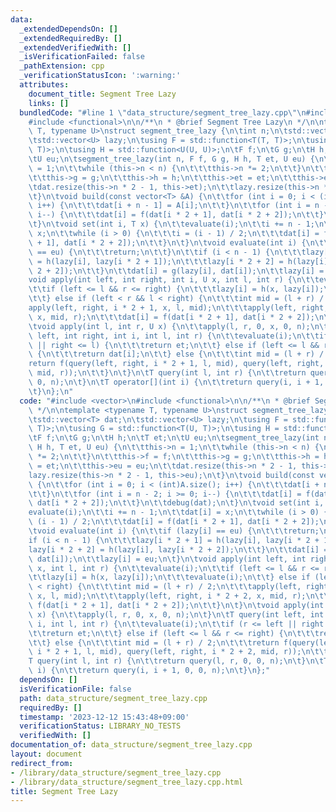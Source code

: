 ```yaml
---
data:
  _extendedDependsOn: []
  _extendedRequiredBy: []
  _extendedVerifiedWith: []
  _isVerificationFailed: false
  _pathExtension: cpp
  _verificationStatusIcon: ':warning:'
  attributes:
    document_title: Segment Tree Lazy
    links: []
  bundledCode: "#line 1 \"data_structure/segment_tree_lazy.cpp\"\n#include <vector>\n\
    #include <functional>\n\n/**\n * @brief Segment Tree Lazy\n */\n\ntemplate <typename\
    \ T, typename U>\nstruct segment_tree_lazy {\n\tint n;\n\tstd::vector<T> dat;\n\
    \tstd::vector<U> lazy;\n\tusing F = std::function<T(T, T)>;\n\tusing G = std::function<T(U,\
    \ T)>;\n\tusing H = std::function<U(U, U)>;\n\tF f;\n\tG g;\n\tH h;\n\tT et;\n\
    \tU eu;\n\tsegment_tree_lazy(int n, F f, G g, H h, T et, U eu) {\n\t\tthis->n\
    \ = 1;\n\t\twhile (this->n < n) {\n\t\t\tthis->n *= 2;\n\t\t}\n\t\tthis->f = f;\n\
    \t\tthis->g = g;\n\t\tthis->h = h;\n\t\tthis->et = et;\n\t\tthis->eu = eu;\n\t\
    \tdat.resize(this->n * 2 - 1, this->et);\n\t\tlazy.resize(this->n * 2 - 1, this->eu);\n\
    \t}\n\tvoid build(const vector<T> &A) {\n\t\tfor (int i = 0; i < (int)A.size();\
    \ i++) {\n\t\t\tdat[i + n - 1] = A[i];\n\t\t}\n\t\tfor (int i = n - 2; i >= 0;\
    \ i--) {\n\t\t\tdat[i] = f(dat[i * 2 + 1], dat[i * 2 + 2]);\n\t\t}\n\t\tdebug(dat);\n\
    \t}\n\tvoid set(int i, T x) {\n\t\tevaluate(i);\n\t\ti += n - 1;\n\t\tdat[i] =\
    \ x;\n\t\twhile (i > 0) {\n\t\t\ti = (i - 1) / 2;\n\t\t\tdat[i] = f(dat[i * 2\
    \ + 1], dat[i * 2 + 2]);\n\t\t}\n\t}\n\tvoid evaluate(int i) {\n\t\tif (lazy[i]\
    \ == eu) {\n\t\t\treturn;\n\t\t}\n\t\tif (i < n - 1) {\n\t\t\tlazy[i * 2 + 1]\
    \ = h(lazy[i], lazy[i * 2 + 1]);\n\t\t\tlazy[i * 2 + 2] = h(lazy[i], lazy[i *\
    \ 2 + 2]);\n\t\t}\n\t\tdat[i] = g(lazy[i], dat[i]);\n\t\tlazy[i] = eu;\n\t}\n\t\
    void apply(int left, int right, int i, U x, int l, int r) {\n\t\tevaluate(i);\n\
    \t\tif (left <= l && r <= right) {\n\t\t\tlazy[i] = h(x, lazy[i]);\n\t\t\tevaluate(i);\n\
    \t\t} else if (left < r && l < right) {\n\t\t\tint mid = (l + r) / 2;\n\t\t\t\
    apply(left, right, i * 2 + 1, x, l, mid);\n\t\t\tapply(left, right, i * 2 + 2,\
    \ x, mid, r);\n\t\t\tdat[i] = f(dat[i * 2 + 1], dat[i * 2 + 2]);\n\t\t}\n\t}\n\
    \tvoid apply(int l, int r, U x) {\n\t\tapply(l, r, 0, x, 0, n);\n\t}\n\tT query(int\
    \ left, int right, int i, int l, int r) {\n\t\tevaluate(i);\n\t\tif (r <= left\
    \ || right <= l) {\n\t\t\treturn et;\n\t\t} else if (left <= l && r <= right)\
    \ {\n\t\t\treturn dat[i];\n\t\t} else {\n\t\t\tint mid = (l + r) / 2;\n\t\t\t\
    return f(query(left, right, i * 2 + 1, l, mid), query(left, right, i * 2 + 2,\
    \ mid, r));\n\t\t}\n\t}\n\tT query(int l, int r) {\n\t\treturn query(l, r, 0,\
    \ 0, n);\n\t}\n\tT operator[](int i) {\n\t\treturn query(i, i + 1, 0, 0, n);\n\
    \t}\n};\n"
  code: "#include <vector>\n#include <functional>\n\n/**\n * @brief Segment Tree Lazy\n\
    \ */\n\ntemplate <typename T, typename U>\nstruct segment_tree_lazy {\n\tint n;\n\
    \tstd::vector<T> dat;\n\tstd::vector<U> lazy;\n\tusing F = std::function<T(T,\
    \ T)>;\n\tusing G = std::function<T(U, T)>;\n\tusing H = std::function<U(U, U)>;\n\
    \tF f;\n\tG g;\n\tH h;\n\tT et;\n\tU eu;\n\tsegment_tree_lazy(int n, F f, G g,\
    \ H h, T et, U eu) {\n\t\tthis->n = 1;\n\t\twhile (this->n < n) {\n\t\t\tthis->n\
    \ *= 2;\n\t\t}\n\t\tthis->f = f;\n\t\tthis->g = g;\n\t\tthis->h = h;\n\t\tthis->et\
    \ = et;\n\t\tthis->eu = eu;\n\t\tdat.resize(this->n * 2 - 1, this->et);\n\t\t\
    lazy.resize(this->n * 2 - 1, this->eu);\n\t}\n\tvoid build(const vector<T> &A)\
    \ {\n\t\tfor (int i = 0; i < (int)A.size(); i++) {\n\t\t\tdat[i + n - 1] = A[i];\n\
    \t\t}\n\t\tfor (int i = n - 2; i >= 0; i--) {\n\t\t\tdat[i] = f(dat[i * 2 + 1],\
    \ dat[i * 2 + 2]);\n\t\t}\n\t\tdebug(dat);\n\t}\n\tvoid set(int i, T x) {\n\t\t\
    evaluate(i);\n\t\ti += n - 1;\n\t\tdat[i] = x;\n\t\twhile (i > 0) {\n\t\t\ti =\
    \ (i - 1) / 2;\n\t\t\tdat[i] = f(dat[i * 2 + 1], dat[i * 2 + 2]);\n\t\t}\n\t}\n\
    \tvoid evaluate(int i) {\n\t\tif (lazy[i] == eu) {\n\t\t\treturn;\n\t\t}\n\t\t\
    if (i < n - 1) {\n\t\t\tlazy[i * 2 + 1] = h(lazy[i], lazy[i * 2 + 1]);\n\t\t\t\
    lazy[i * 2 + 2] = h(lazy[i], lazy[i * 2 + 2]);\n\t\t}\n\t\tdat[i] = g(lazy[i],\
    \ dat[i]);\n\t\tlazy[i] = eu;\n\t}\n\tvoid apply(int left, int right, int i, U\
    \ x, int l, int r) {\n\t\tevaluate(i);\n\t\tif (left <= l && r <= right) {\n\t\
    \t\tlazy[i] = h(x, lazy[i]);\n\t\t\tevaluate(i);\n\t\t} else if (left < r && l\
    \ < right) {\n\t\t\tint mid = (l + r) / 2;\n\t\t\tapply(left, right, i * 2 + 1,\
    \ x, l, mid);\n\t\t\tapply(left, right, i * 2 + 2, x, mid, r);\n\t\t\tdat[i] =\
    \ f(dat[i * 2 + 1], dat[i * 2 + 2]);\n\t\t}\n\t}\n\tvoid apply(int l, int r, U\
    \ x) {\n\t\tapply(l, r, 0, x, 0, n);\n\t}\n\tT query(int left, int right, int\
    \ i, int l, int r) {\n\t\tevaluate(i);\n\t\tif (r <= left || right <= l) {\n\t\
    \t\treturn et;\n\t\t} else if (left <= l && r <= right) {\n\t\t\treturn dat[i];\n\
    \t\t} else {\n\t\t\tint mid = (l + r) / 2;\n\t\t\treturn f(query(left, right,\
    \ i * 2 + 1, l, mid), query(left, right, i * 2 + 2, mid, r));\n\t\t}\n\t}\n\t\
    T query(int l, int r) {\n\t\treturn query(l, r, 0, 0, n);\n\t}\n\tT operator[](int\
    \ i) {\n\t\treturn query(i, i + 1, 0, 0, n);\n\t}\n};"
  dependsOn: []
  isVerificationFile: false
  path: data_structure/segment_tree_lazy.cpp
  requiredBy: []
  timestamp: '2023-12-12 15:43:48+09:00'
  verificationStatus: LIBRARY_NO_TESTS
  verifiedWith: []
documentation_of: data_structure/segment_tree_lazy.cpp
layout: document
redirect_from:
- /library/data_structure/segment_tree_lazy.cpp
- /library/data_structure/segment_tree_lazy.cpp.html
title: Segment Tree Lazy
---
```

